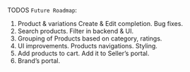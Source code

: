 TODOS `Future Roadmap`:
1. Product & variations Create & Edit completion. Bug fixes.
2. Search products. Filter in backend & UI.
3. Grouping of Products based on category, ratings.
4. UI improvements. Products navigations. Styling.
5. Add products to cart. Add it to Seller’s portal.
6. Brand’s portal.

